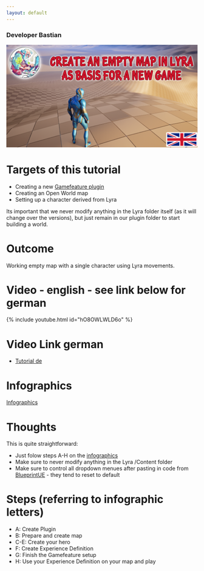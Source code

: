```yaml
---
layout: default
---
```

### Developer Bastian

![Developer Bastian](/assets/images/empty_map.png)

# Targets of this tutorial
*	Creating a new [Gamefeature plugin](https://docs.unrealengine.com/5.1/en-US/game-features-and-modular-gameplay-in-unreal-engine/)
*	Creating an Open World map
*	Setting up a character derived from Lyra 

Its important that we never modify anything in the Lyra folder itself (as it will change over the versions), but just remain in our plugin folder to start building a world.

# Outcome
Working empty map with a single character using Lyra movements.

# Video - english - see link below for german
{% include youtube.html id="hO8OWLWLD6o" %}

# Video Link german
*	[Tutorial de](https://youtu.be/iW3LRWkHWko)

# Infographics
[Infographics](https://github.com/DeveloperBastian/Unreal-Lyra-Concepts/blob/main/infographics/Unreal%20Lyra.pdf)

# Thoughts
This is quite straightforward:
*	Just folow steps A-H on the [infographics](https://github.com/DeveloperBastian/Unreal-Lyra-Concepts/blob/main/infographics/Unreal%20Lyra.pdf)
*	Make sure to never modify anything in the Lyra /Content folder
*	Make sure to control all dropdown menues after pasting in code from [BlueprintUE](https://blueprintue.com/profile/devbastian/) - they tend to reset to default 

# Steps (referring to infographic letters)
*	A: 		Create Plugin
*	B: 		Prepare and create map
*	C-E: 	Create your hero
*	F: 		Create Experience Definition
*	G: 		Finish the Gamefeature setup
*	H: 		Use your Experience Definition on your map and play

